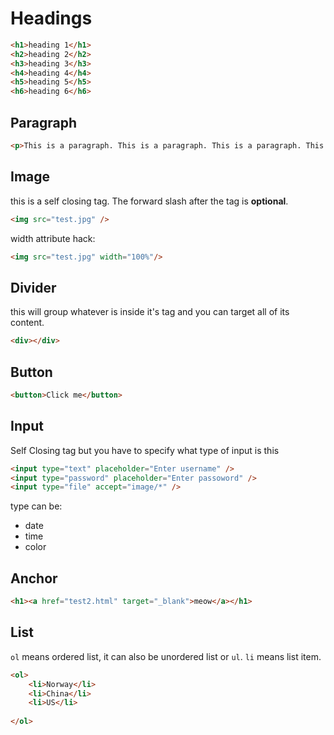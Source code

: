# Headings
```html
<h1>heading 1</h1>
<h2>heading 2</h2>
<h3>heading 3</h3>
<h4>heading 4</h4>
<h5>heading 5</h5>
<h6>heading 6</h6>
```

## Paragraph
```html
<p>This is a paragraph. This is a paragraph. This is a paragraph. This is a paragraph. This is a paragraph. This is a paragraph. This is a paragraph. This is a paragraph. This is a paragraph. This is a paragraph. This is a paragraph. This is a paragraph. This is a paragraph. This is a paragraph. This is a paragraph. This is a paragraph. This is a paragraph. This is a paragraph. This is a paragraph. This is a paragraph. </p>
```

## Image
this is a self closing tag. The forward slash after the tag is **optional**.
```html
<img src="test.jpg" />
```
width attribute hack:
```html
<img src="test.jpg" width="100%"/>
```

## Divider
this will group whatever is inside it's tag and you can target all of its content.
```html
<div></div>
```

## Button
```html
<button>Click me</button>
```

## Input
Self Closing tag but you have to specify what type of input is this
```html
<input type="text" placeholder="Enter username" />
<input type="password" placeholder="Enter passoword" />
<input type="file" accept="image/*" />
```
type can be:
- date
- time
- color

## Anchor
```html
<h1><a href="test2.html" target="_blank">meow</a></h1>
```

## List
`ol` means ordered list, it can also be unordered list or `ul`. `li` means list item.
```html
<ol>
	<li>Norway</li>
	<li>China</li>
	<li>US</li>
	
</ol>
```

